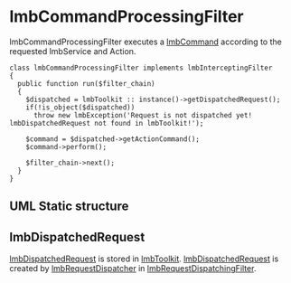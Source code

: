 # lmbCommandProcessingFilter
lmbCommandProcessingFilter executes a [lmbCommand](./lmb_command.md) according to the requested lmbService and Action.

    class lmbCommandProcessingFilter implements lmbInterceptingFilter
    {
      public function run($filter_chain)
      {
        $dispatched = lmbToolkit :: instance()->getDispatchedRequest();
        if(!is_object($dispatched))
          throw new lmbException('Request is not dispatched yet! lmbDispatchedRequest not found in lmbToolkit!');
 
        $command = $dispatched->getActionCommand();
        $command->perform();
 
        $filter_chain->next();
      }
    }

## UML Static structure
## lmbDispatchedRequest
[lmbDispatchedRequest](./lmb_dispatched_request.md) is stored in [lmbToolkit](./lmb_toolkit.md). [lmbDispatchedRequest](./lmb_dispatched_request.md) is created by [lmbRequestDispatcher](./lmb_request_dispatcher.md) in [lmbRequestDispatchingFilter](./lmb_request_dispatching_filter.md).
